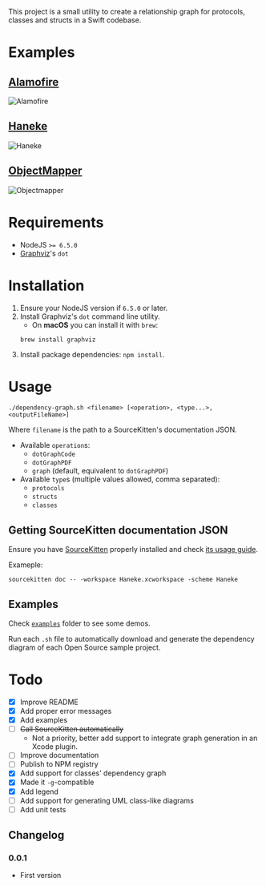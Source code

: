 This project is a small utility to create a relationship graph for protocols,
classes and structs in a Swift codebase.

# Examples

## [Alamofire](https://github.com/Alamofire/Alamofire)
![Alamofire](https://cloud.githubusercontent.com/assets/779767/18409425/f740c232-7746-11e6-80f6-7a89562787f3.png)

## [Haneke](https://github.com/Haneke/HanekeSwift)
![Haneke](https://cloud.githubusercontent.com/assets/779767/18409427/f747d5ae-7746-11e6-8f33-b5e94640cdac.png)

## [ObjectMapper](https://github.com/Hearst-DD/ObjectMapper)
![Objectmapper](https://cloud.githubusercontent.com/assets/779767/18409426/f7459442-7746-11e6-8fd5-39cafaf032d4.png)

# Requirements

- NodeJS `>= 6.5.0`
- [Graphviz](http://www.graphviz.org/)'s `dot`

# Installation

1. Ensure your NodeJS version if `6.5.0` or later.
2. Install Graphviz's `dot` command line utility.
	- On **macOS** you can install it with `brew`:
	```
	brew install graphviz
	```
3. Install package dependencies: `npm install`.

# Usage

```
./dependency-graph.sh <filename> [<operation>, <type...>, <outputFileName>]
```

Where `filename` is the path to a SourceKitten's documentation JSON.

- Available `operation`s:
	- `dotGraphCode`
	- `dotGraphPDF`
	- `graph` (default, equivalent to `dotGraphPDF`)
- Available `type`s (multiple values allowed, comma separated):
	- `protocols`
	- `structs`
	- `classes`

## Getting SourceKitten documentation JSON

Ensure you have [SourceKitten](https://github.com/jpsim/SourceKitten) properly
installed and check [its usage guide](https://github.com/jpsim/SourceKitten#doc).

Exameple:

```
sourcekitten doc -- -workspace Haneke.xcworkspace -scheme Haneke
```

## Examples

Check [`examples`](https://github.com/Sumolari/swift-dependency-graph/tree/master/examples) folder to see some demos. 

Run each `.sh` file to automatically download and generate the dependency diagram of each Open Source sample project.

# Todo

- [X] Improve README
- [X] Add proper error messages
- [X] Add examples
- [ ] ~~Call SourceKitten automatically~~
	- Not a priority, better add support to integrate graph generation in an Xcode plugin.
- [ ] Improve documentation
- [ ] Publish to NPM registry
- [X] Add support for classes' dependency graph
- [X] Made it `-g`-compatible
- [X] Add legend
- [ ] Add support for generating UML class-like diagrams
- [ ] Add unit tests

## Changelog

### 0.0.1

- First version
